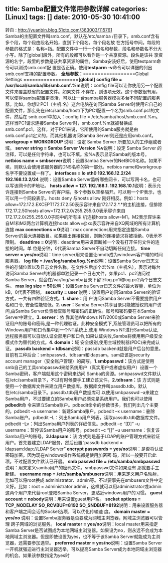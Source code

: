 title: Samba配置文件常用参数详解
categories: [Linux]
tags: []
date: 2010-05-30 10:41:00
---
转自 : <a href="http://yuanbin.blog.51cto.com/363003/115761">http://yuanbin.blog.51cto.com/363003/115761</a><br />Samba的主配置文件叫smb.conf，默认在/etc/samba /目录下。smb.conf含有多个段，每个段由段名开始，直到下个段名。每个段名放 在方括号中间。每段的参数的格式是：名称=指。配置文件中一行一个段名和参数，段名和参数名不分大小写。除了[global]段外，所有的段都可以看作是一个共享资源。段名是该共 享资源的名字，段里的参数是该共享资源的属性。Samba安装好后，使用testparm命令可以测试smb.conf配 置是否正确。使用<strong>testparm –v</strong>命令可以详细的列出smb.conf支持的配置参数。 <strong>全局参数：</strong>==================Global Settings  ===================<strong>[global]</strong> <strong>config file =  /usr/local/samba/lib/smb.conf.%m</strong>说明：config  file可以让你使用另一个配置文件来覆盖缺省的配置文件。如果文件  不存在，则该项无效。这个参数很有用，可以使得samba配置更灵活，可以让一台samba服务器模拟多台不同配置的服务器。比如，你想让PC1（主机 名）这台电脑在访问Samba  Server时使用它自己的配置文件，那么先在/etc/samba/host/下为PC1配置一个名为smb.conf.pc1的文件，然后在 smb.conf中加入：config file = /etc/samba/host/smb.conf.%m。这样当PC1请求连接Samba  Server时，smb.conf.%m就被替换成smb.conf.pc1。这样，对于PC1来说，它所使用的Samba服务就是由 smb.conf.pc1定义的，而其他机器访问Samba Server则还是应用smb.conf。 <strong>workgroup = WORKGROUP </strong>说明：设定 Samba Server 所要加入的工作组或者域。 <strong>server string = Samba  Server Version %v</strong>说明：设定 Samba Server  的注释，可以是任何字符串，也可以不填。宏%v表示显示Samba的版本号。 <strong>netbios name = smbserver</strong>说明：设置Samba  Server的NetBIOS名称。如果不填，则默认会使用该服务器的DNS名称的第一部分。netbios  name和workgroup名字不要设置成一样了。 <strong>interfaces = lo eth0  192.168.12.2/24 192.168.13.2/24 </strong>说明：设置Samba  Server监听哪些网卡，可以写网卡名，也可以写该网卡的IP地址。 <strong>hosts allow = 127.  192.168.1. 192.168.10.1</strong>说明：表示允许连接到Samba  Server的客户端，多个参数以空格隔开。可以用一个IP表示，也可以用一个网段表示。hosts deny 与hosts allow 刚好相反。例如：hosts  allow=172.17.2.EXCEPT172.17.2.50表示容许来自172.17.2.*.*的主机连接，但排除 172.17.2.50hosts allow=172.17.2.0/255.255.0.0表示容许来自172.17.2.0/255.255.0.0子网中的所有主 机连接hosts allow=M1，M2表示容许来自M1和M2两台计算机连接hosts allow=@xq表示容许来自XQ网域的所有计算机连接 <strong>max connections = 0</strong>说明：max connections用来指定连接Samba  Server的最大连接数目。如果超出连接数目，则新的连接请求将被拒绝。0表示不限制。 <strong>deadtime = 0</strong>说明：deadtime用来设置断掉一个没有打开任何文件的连接的时间。单 位是分钟，0代表Samba Server不自动切断任何连接。 <strong>time server = yes/no</strong>说明：time  server用来设置让nmdb成为windows客户端的时间服务器。 <strong>log file =  /var/log/samba/log.%m</strong>说明：设置Samba  Server日志文件的存储位置以及日志文件名称。在文件名后加个宏%m（主机名），表示对每台访问Samba  Server的机器都单独记录一个日志文件。如果pc1、pc2访问过Samba  Server，就会在/var/log/samba目录下留下log.pc1和log.pc2两个日志文件。 <strong>max log size = 50</strong>说明：设置Samba  Server日志文件的最大容量，单位为kB，0代表不限制。 <strong>security = user </strong>说明：设置用户访问Samba  Server的验证方式，一共有四种验证方式。<strong>1. </strong><strong>share</strong><strong>：</strong>用 户访问Samba Server不需要提供用户名和口令, 安全性能较低。<strong>2. </strong><strong>user：</strong>Samba  Server共享目录只能被授权的用户访问,由Samba Server负责检查账号和密码的正确性。账号和密码要在本Samba  Server中建立。<strong>3. </strong><strong>server：</strong>依 靠其他Windows NT/2000或Samba  Server来验证用户的账号和密码,是一种代理验证。此种安全模式下,系统管理员可以把所有的Windows用户和口令集中到一个NT系统上,使用 Windows NT进行Samba认证, 远程服务器可以自动认证全部用户和口令,如果认证失败,Samba将使用用户级安全模式作为替代的方式。<strong>4. </strong><strong>domain：</strong>域 安全级别,使用主域控制器(PDC)来完成认证。 <strong>passdb backend = tdbsam</strong>说明：passdb  backend就是用户后台的意思。目前有三种后台：smbpasswd、tdbsam和ldapsam。sam应该是security account  manager（安全账户管理）的简写。<strong>1.smbpasswd：</strong>该方式是使用 smb自己的工具smbpasswd来给系统用户（真实用户或者虚拟用户）设置一个Samba密码，客户端就用这个密码来访问 Samba的资源。smbpasswd文件默认在/etc/samba目录下，不过有时候要手工建立该文件。<strong>2.tdbsam</strong><strong>：</strong>该 方式则是使用一个数据库文件来建立用户数据库。数据库文件叫passdb.tdb，默认在/etc/samba目录下。passdb.tdb用户数据库可 以使用smbpasswd –a来建立Samba用户，不过要建立的Samba用户必须先是系统用户。我们也可以使用<strong>pdbedit</strong>命 令来建立Samba账户。pdbedit命令的参数很多，我们列出几个主要的。pdbedit –a username：新建Samba账户。pdbedit –x username：删除Samba账户。pdbedit  –L：列出Samba用户列表，读取passdb.tdb数据库文件。pdbedit –Lv：列出Samba用户列表的详细信息。pdbedit –c “[D]” –u  username：暂停该Samba用户的账号。pdbedit –c “[]” –u  username：恢复该Samba用户的账号。<strong>3.ldapsam</strong><strong>：</strong>该 方式则是基于LDAP的账户管理方式来验证用户。首先要建立LDAP服务，然后设置“passdb backend =  ldapsam:ldap://LDAP Server” <strong>encrypt passwords = yes/no</strong>说明：是否将认证密码加密。因为现在windows操作系统都是使用加密密 码，所以一般要开启此项。不过配置文件默认已开启。 <strong>smb passwd file =  /etc/samba/smbpasswd</strong>说明：用来定义samba用户的密码文件。smbpasswd文件如果没有 那就要手工新建。 <strong>username map =  /etc/samba/smbusers</strong>说明：用来定义用户名映射，比如可以将root换成 administrator、admin等。不过要事先在smbusers文件中定义好。比如：root = administrator  admin，这样就可以用administrator或admin这两个用户来代替root登陆Samba  Server，更贴近windows用户的习惯。 <strong>guest account = nobody</strong>说明：用来设置guest用户名。 <strong>socket options =  TCP_NODELAY SO_RCVBUF=8192 SO_SNDBUF=8192</strong>说明：用来设置服务器和客户端之间会话的Socket选项，可以优化传输速 度。 <strong>domain master = yes/no </strong>说明：设置Samba服务器是否要成为网域主浏览器，网域主浏览器可以管理 跨子网域的浏览服务。 <strong>local master = yes/no</strong>说明：local master用来指定Samba  Server是否试图成为本地网域主浏览器。如果设为no，则永远不会成为本地网域主浏览器。但是即使设置为yes，也不等于该Samba  Server就能成为主浏览器，还需要参加选举。 <strong>preferred master = yes/no</strong>说明：设置Samba  Server一开机就强迫进行主浏览器选举，可以提高Samba  Server成为本地网域主浏览器的机会。如果该参数指定为yes时
